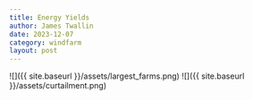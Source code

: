 ```yaml
---
title: Energy Yields
author: James Twallin
date: 2023-12-07
category: windfarm
layout: post
---
```

![]({{ site.baseurl }}/assets/largest_farms.png)
![]({{ site.baseurl }}/assets/curtailment.png)

